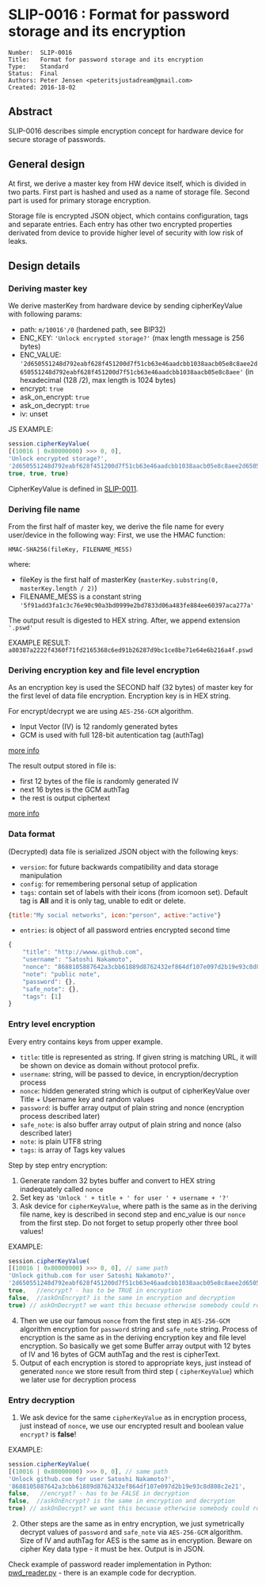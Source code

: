 # SLIP-0016 : Format for password storage and its encryption

```
Number:  SLIP-0016
Title:   Format for password storage and its encryption
Type:    Standard
Status:  Final
Authors: Peter Jensen <peteritsjustadream@gmail.com>
Created: 2016-18-02
```

## Abstract

SLIP-0016 describes simple encryption concept for hardware device for secure storage of passwords.

## General design

At first, we derive a master key from HW device itself, which is divided in two parts.
First part is hashed and used as a name of storage file.
Second part is used for primary storage encryption.

Storage file is encrypted JSON object, which contains configuration, tags and separate entries. Each entry has other two encrypted properties derivated from  device to provide higher level of security with low risk of leaks.

## Design details

### Deriving master key

We derive masterKey from hardware device by sending cipherKeyValue with following params:

* path: `m/10016'/0` (hardened path, see BIP32)
* ENC_KEY: `'Unlock encrypted storage?'` (max length message is 256 bytes)
* ENC_VALUE: `'2d650551248d792eabf628f451200d7f51cb63e46aadcbb1038aacb05e8c8aee2d650551248d792eabf628f451200d7f51cb63e46aadcbb1038aacb05e8c8aee'` (in hexadecimal (128 /2), max length is 1024 bytes)
* encrypt: `true`
* ask_on_encrypt: `true`
* ask_on_decrypt: `true`
* iv: unset

JS EXAMPLE:

```javascript
session.cipherKeyValue(
[(10016 | 0x80000000) >>> 0, 0],
'Unlock encrypted storage?',
'2d650551248d792eabf628f451200d7f51cb63e46aadcbb1038aacb05e8c8aee2d650551248d792eabf628f451200d7f51cb63e46aadcbb1038aacb05e8c8aee',
true, true, true)
```

CipherKeyValue is defined in [SLIP-0011](slip-0011.md).

### Deriving file name

From the first half of master key, we derive the file name for every user/device in the following way:
First, we use the HMAC function:

`HMAC-SHA256(fileKey, FILENAME_MESS)`

where:

* fileKey is the first half of masterKey (`masterKey.substring(0, masterKey.length / 2)`)
* FILENAME_MESS is a constant string `'5f91add3fa1c3c76e90c90a3bd0999e2bd7833d06a483fe884ee60397aca277a'`

The output result is digested to HEX string. After, we append extension `'.pswd'`

EXAMPLE RESULT: `a80387a2222f4360f71fd2165368c6ed91b26287d9bc1ce8be71e64e6b216a4f.pswd`

### Deriving encryption key and file level encryption

As an encryption key is used the SECOND half (32 bytes) of master key for the first level of data file encryption. Encryption key is in HEX string.

For encrypt/decrypt we are using `AES-256-GCM` algorithm.

* Input Vector (IV) is 12 randomly generated bytes
* GCM is used with full 128-bit autentication tag (authTag)

[more info](https://nodejs.org/api/crypto.html#crypto_crypto_createcipheriv_algorithm_key_iv)

The result output stored in file is:

* first 12 bytes of the file is randomly generated IV
* next 16 bytes is the GCM authTag
* the rest is output ciphertext

[more info](https://nodejs.org/api/crypto.html#crypto_crypto_createdecipheriv_algorithm_key_iv)

### Data format

(Decrypted) data file is serialized JSON object with the following keys:

* `version`: for future backwards compatibility and data storage manipulation
* `config`: for remembering personal setup of application
* `tags`: contain set of labels with their icons (from icomoon set). Default tag is **All** and it is only tag, unable to edit or delete.

```javascript
{title:"My social networks", icon:"person", active:"active"}
```

* `entries`: is object of all password entries encrypted second time

```javascript
{
    "title": "http://wwww.github.com",
    "username": "Satoshi Nakamoto",
    "nonce": "8688105887642a3cbb61889d8762432ef864df107e097d2b19e93c8d808c2e21",
    "note": "public note",
    "password": {},
    "safe_note": {},
    "tags": [1]
}
```

### Entry level encryption

Every entry contains keys from upper example.

* `title`: title is represented as string. If given string is matching URL, it will be shown on device as domain without protocol prefix.
* `username`: string, will be passed to device, in encryption/decryption process
* `nonce`: hidden generated string which is output of cipherKeyValue over Title + Username key and random values
* `password`: is buffer array output of plain string and nonce (encryption process described later)
* `safe_note`: is also buffer array output of plain string and nonce (also described later)
* `note`: is plain UTF8 string
* `tags`: is array of Tags key values

Step by step entry encryption:

1. Generate random 32 bytes buffer and convert to HEX string inadequately called `nonce`
2. Set key as `'Unlock ' + title + ' for user ' + username + '?'`
3. Ask device for `cipherKeyValue`, where path is the same as in the deriving file name, key is described in second step and enc_value is our `nonce` from the first step. Do not forget to setup properly other three bool values!

EXAMPLE:

```javascript
session.cipherKeyValue(
[(10016 | 0x80000000) >>> 0, 0], // same path
'Unlock github.com for user Satoshi Nakamoto?',
'2d650551248d792eabf628f451200d7f51cb63e46aadcbb1038aacb05e8c8aee2d650551248d792eabf628f451200d7f51cb63e46aadcbb1038aacb05e8c8aee',
true,   //encrypt? - has to be TRUE in encryption
false,  //askOnEncrypt? is the same in encryption and decryption
true) // askOnDecrypt? we want this becuase otherwise somebody could rob us!
```

4. Then we use our famous `nonce` from the first step in `AES-256-GCM` algorithm encryption for `password` string and `safe_note` string. Process of encryption is the same as in the deriving encryption key and file level encryption. So basically we get some Buffer array output with 12 bytes of IV and 16 bytes of GCM authTag and the rest is cipherText.
5. Output of each encryption is stored to appropriate keys, just instead of generated `nonce` we store result from third step ( `cipherKeyValue`) which we later use for decryption process

### Entry decryption

1. We ask device for the same  `cipherKeyValue` as in encryption process, just instead of  `nonce`, we use our encrypted result and boolean value  `encrypt?` is **false**!

EXAMPLE:

```javascript
session.cipherKeyValue(
[(10016 | 0x80000000) >>> 0, 0], // same path
'Unlock github.com for user Satoshi Nakamoto?',
'8688105887642a3cbb61889d8762432ef864df107e097d2b19e93c8d808c2e21',
false,   //encrypt? - has to be FALSE in decryption
false,  //askOnEncrypt? is the same in encryption and decryption
true) // askOnDecrypt? we want this becuase otherwise somebody could rob us!
```

2. Other steps are the same as in entry encryption, we just symetrically decrypt values of `password` and  `safe_note` via `AES-256-GCM` algorithm. Size of IV and authTag for AES is the same as in encryption. Beware on cipher Key data type - it must be hex. Output is in JSON.

Check example of password reader implementation in Python: [pwd_reader.py](https://github.com/trezor/python-trezor/blob/master/tools/pwd_reader.py) - there is an example code for decryption.
